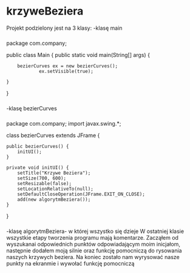 # krzyweBeziera
Projekt podzielony jest na 3 klasy:
-klasę main
###
package com.company;

public class Main {
    public static void main(String[] args) {

        bezierCurves ex = new bezierCurves();
                ex.setVisible(true);

    }
}
###
-klasę bezierCurves
###
package com.company;
import javax.swing.*;

class bezierCurves extends JFrame {

    public bezierCurves() {
        initUI();
    }

    private void initUI() {
        setTitle("Krzywe Beziera");
        setSize(700, 600);
        setResizable(false);
        setLocationRelativeTo(null);
        setDefaultCloseOperation(JFrame.EXIT_ON_CLOSE);
        add(new algorytmBeziera());
    }
}
###
-klasę algorytmBeziera- w której wszystko się dzieje
W ostatniej klasie wszystkie etapy tworzenia programu mają komentarze. Zacząłem od wyszukanai odpowiednich punktów odpowiadającym moim inicjałom, następnie dodałem moją silnie oraz funkcję pomocniczą do rysowania naszych krzywych beziera. Na koniec zostało nam wyrysować nasze punkty na ekranmie i wywołać funkcję pomocniczą
